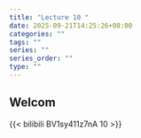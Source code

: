 ```yaml
---
title: "Lecture 10 "
date: 2025-09-21T14:25:26+08:00
categories: ""
tags: ""
series: ""
series_order: ""
type: ""
---
```


## Welcom

{{< bilibili BV1sy411z7nA 10 >}}

